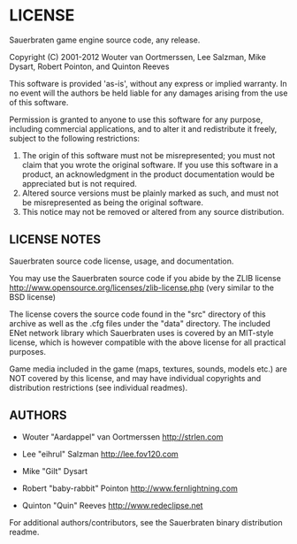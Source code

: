 # LICENSE


Sauerbraten game engine source code, any release.

Copyright (C) 2001-2012 Wouter van Oortmerssen, Lee Salzman, Mike Dysart, Robert Pointon, and Quinton Reeves

This software is provided 'as-is', without any express or implied
warranty.  In no event will the authors be held liable for any damages
arising from the use of this software.

Permission is granted to anyone to use this software for any purpose,
including commercial applications, and to alter it and redistribute it
freely, subject to the following restrictions:

1. The origin of this software must not be misrepresented; you must not
   claim that you wrote the original software. If you use this software
   in a product, an acknowledgment in the product documentation would be
   appreciated but is not required.
2. Altered source versions must be plainly marked as such, and must not be
   misrepresented as being the original software.
3. This notice may not be removed or altered from any source distribution.


## LICENSE NOTES

Sauerbraten source code license, usage, and documentation.

You may use the Sauerbraten source code if you abide by the ZLIB license
http://www.opensource.org/licenses/zlib-license.php
(very similar to the BSD license)

The license covers the source code found in the "src" directory of this
archive as well as the .cfg files under the "data" directory. The included 
ENet network library which Sauerbraten uses is covered by an MIT-style 
license, which is however compatible with the above license for all 
practical purposes.

Game media included in the game (maps, textures, sounds, models etc.)
are NOT covered by this license, and may have individual copyrights and
distribution restrictions (see individual readmes).


## AUTHORS

* Wouter "Aardappel" van Oortmerssen http://strlen.com

* Lee "eihrul" Salzman http://lee.fov120.com

* Mike "Gilt" Dysart

* Robert "baby-rabbit" Pointon http://www.fernlightning.com

* Quinton "Quin" Reeves http://www.redeclipse.net

For additional authors/contributors, see the Sauerbraten binary distribution readme.
